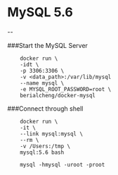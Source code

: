 # MySQL 5.6
--

###Start the MySQL Server
```
    docker run \ 
    -idt \
    -p 3306:3306 \
    -v <data_path>:/var/lib/mysql 
    --name mysql \
    -e MYSQL_ROOT_PASSWORD=root \
    berialcheng/docker-mysql
```

###Connect through shell
```
	docker run \
	-it \
	--link mysql:mysql \
	--rm \
	-v /Users:/tmp \
	mysql:5.6 bash

	mysql -hmysql -uroot -proot
```